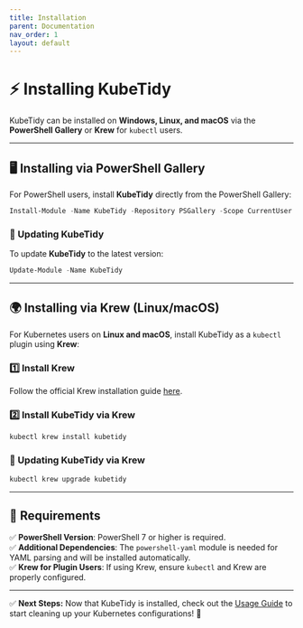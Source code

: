 ```yaml
---
title: Installation
parent: Documentation
nav_order: 1
layout: default
---
```


# ⚡ Installing KubeTidy

KubeTidy can be installed on **Windows, Linux, and macOS** via the **PowerShell Gallery** or **Krew** for `kubectl` users.

---

## 🖥️ Installing via PowerShell Gallery

For PowerShell users, install **KubeTidy** directly from the PowerShell Gallery:

```powershell
Install-Module -Name KubeTidy -Repository PSGallery -Scope CurrentUser
```

### 🔄 Updating KubeTidy

To update **KubeTidy** to the latest version:

```powershell
Update-Module -Name KubeTidy
```

---

## 🌍 Installing via Krew (Linux/macOS)

For Kubernetes users on **Linux and macOS**, install KubeTidy as a `kubectl` plugin using **Krew**:

### 1️⃣ Install Krew
Follow the official Krew installation guide [here](https://krew.sigs.k8s.io/docs/user-guide/setup/install/).

### 2️⃣ Install KubeTidy via Krew

```bash
kubectl krew install kubetidy
```

### 🔄 Updating KubeTidy via Krew

```bash
kubectl krew upgrade kubetidy
```

---

## 🔧 Requirements

✅ **PowerShell Version**: PowerShell 7 or higher is required.  
✅ **Additional Dependencies**: The `powershell-yaml` module is needed for YAML parsing and will be installed automatically.  
✅ **Krew for Plugin Users**: If using Krew, ensure `kubectl` and Krew are properly configured.  

---

✅ **Next Steps:** Now that KubeTidy is installed, check out the [Usage Guide](/docs/usage) to start cleaning up your Kubernetes configurations! 🚀

